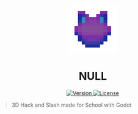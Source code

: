 <p align="center">
	<a>
		<img width="128px" src="./icon.png" alt="" />
		<h1 align="center">
			NULL
		</h1>
	</a>
</p>


<p align="center">
	<a href="https://github.com/ClarkThyLord/NULL/releases">
		<img src="https://img.shields.io/badge/Version-1.0.0-green.svg" alt="Version">
	</a>
	<a href="./LICENSE">
		<img src="https://img.shields.io/badge/License-MIT-brightgreen.svg" alt="License">
	</a>
</p>

> 3D Hack and Slash made for School with Godot

